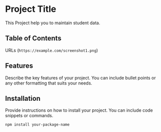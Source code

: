 # Project Title

This Project help you to maintain student data.

## Table of Contents
URLs (`https://example.com/screenshot1.png`)

## Features

Describe the key features of your project. You can include bullet points or any other formatting that suits your needs.

## Installation

Provide instructions on how to install your project. You can include code snippets or commands.

```bash
npm install your-package-name
